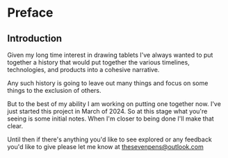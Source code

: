 # Preface

## Introduction

Given my long time interest in drawing tablets I've always wanted to put together a history that would put together the various timelines, technologies, and products into a cohesive narrative.

Any such history is going to leave out many things and focus on some things to the exclusion of others.

But to the best of my ability I am working on putting one together now. I've just started this project in March of 2024. So at this stage what you're seeing is some initial notes. When I'm closer to being done I'll make that clear.

Until then if there's anything you'd like to see explored or any feedback you'd like to give please let me know at [thesevenpens@outlook.com](mailto:thesevenpens@outlook.com)

##

##

